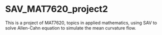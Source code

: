 # SAV_MAT7620_project2

This is a project of MAT7620, topics in applied mathematics, using SAV to solve Allen-Cahn equation to simulate the mean curvature flow.
